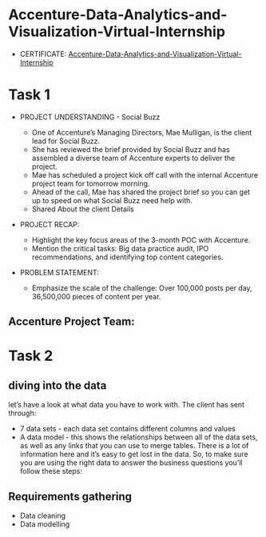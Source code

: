 # Accenture-Data-Analytics-and-Visualization-Virtual-Internship

 * CERTIFICATE:
[Accenture-Data-Analytics-and-Visualization-Virtual-Internship](https://forage-uploads-prod.s3.amazonaws.com/completion-certificates/Accenture%20North%20America/hzmoNKtzvAzXsEqx8_Accenture%20North%20America_zTRKYQuCprSMxiDjC_1702473090916_completion_certificate.pdf)

# Task 1

* PROJECT UNDERSTANDING - Social Buzz
   * One of Accenture’s Managing Directors, Mae Mulligan, is the client lead for Social Buzz.
   * She has reviewed the brief provided by Social Buzz and has assembled a diverse team of Accenture experts to deliver the project.
   * Mae has scheduled a project kick off call with the internal Accenture project team for tomorrow morning.
   * Ahead of the call, Mae has shared the project brief so you can get up to speed on what Social Buzz need help with.
   * Shared About the client Details
  
* PROJECT RECAP:
   * Highlight the key focus areas of the 3-month POC with Accenture.
   * Mention the critical tasks: Big data practice audit, IPO recommendations, and identifying top content categories.

* PROBLEM STATEMENT:
   * Emphasize the scale of the challenge: Over 100,000 posts per day, 36,500,000 pieces of content per year.

## Accenture Project Team:



# Task 2

## diving into the data
let’s have a look at what data you have to work with. The client has sent through:
 * 7 data sets - each data set contains different columns and values
 * A data model - this shows the relationships between all of the data sets, as well as any links that you can use to merge tables.
There is a lot of information here and it’s easy to get lost in the data. So, to make sure you are using the right data to answer the business questions you’ll follow these steps:
## Requirements gathering
 * Data cleaning
 * Data modelling

















